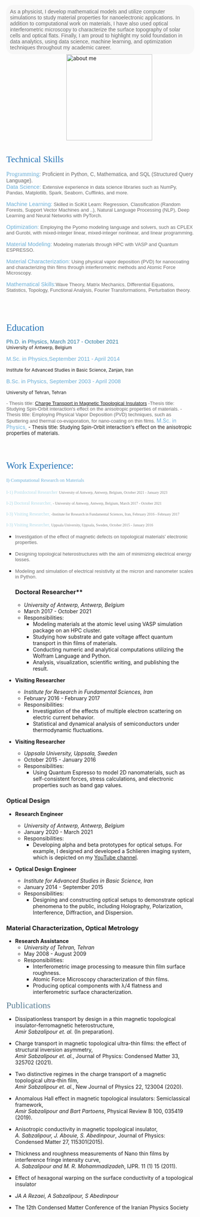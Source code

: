 
<br><br>
<div style="background-color: #f7f7f7; border-radius: 20px; padding: 10px;">
<span style="font-size: 14px; color: dimgray; font-family: 'Avenir Next LT Pro', sans-serif;">As a physicist, I develop mathematical models and utilize computer simulations to study material properties for nanoelectronic applications. In addition to computational work on materials, I have also used optical interferometric microscopy to characterize the surface topography of solar cells and optical flats. Finally, I am proud to highlight my solid foundation in data analytics, using data science, machine learning, and optimization techniques throughout my academic career.</span> </div>
&nbsp;&nbsp;&nbsp;&nbsp;&nbsp;&nbsp;&nbsp;&nbsp;&nbsp;&nbsp;&nbsp;&nbsp;&nbsp;&nbsp;&nbsp; &nbsp; &nbsp; &nbsp; &nbsp; &nbsp; &nbsp; &nbsp;&nbsp;&nbsp;&nbsp;&nbsp;&nbsp;&nbsp;&nbsp;&nbsp;&nbsp; &nbsp; 
<img src="https://raw.githubusercontent.com/AmirSabzalipour/Data_Science/main/images/me.png" alt="about me" width="230">
<br><br><br>
<span style="font-size: 24px; color:#2171b5 ; font-family: 'Avenir Next LT Pro'">Technical Skills</span>
<br><br>
<span style="font-size: 16px; color: #6baed6; font-family: 'Avenir Next LT Pro'">Programming:</span> <span style="font-size:14px; color:dimgray;  font-family: 'Avenir Next LT Pro', sans-serif;">Proficient in Python, C, Mathematica, and SQL (Structured Query Language).</span> <br>
<span style="font-size: 15px; color: #6baed6; font-family: 'Avenir Next LT Pro', sans-serif;">Data Science:</span> <span style="font-size:13px;  color:dimgray; font-family: 'Avenir Next LT Pro', sans-serif;">Extensive experience in data science libraries such as NumPy, Pandas, Matplotlib, Spark, Seaborn, Cufflinks, and more.</span> 

<span style="font-size: 15px; color: #6baed6; font-family: 'Avenir Next LT Pro', sans-serif;">Machine Learning:</span> <span style="font-size:13px;color:dimgray; font-family: 'Avenir Next LT Pro', sans-serif;"> Skilled in SciKit Learn: Regression, Classification (Random Forests, Support Vector Machines and ..), Natural Language Processing (NLP), Deep Learning and Neural Networks with PyTorch.</span> 

<span style="font-size: 15px; color: #6baed6; font-family: 'Avenir Next LT Pro', sans-serif;">Optimization:</span> <span style="font-size:13px;color:dimgray; font-family: 'Avenir Next LT Pro', sans-serif;">Employing the Pyomo modeling language and solvers, such as CPLEX and Gurobi, with mixed-integer linear, mixed-integer nonlinear, and linear programming.</span>

<span style="font-size: 15px; color: #6baed6; font-family: 'Avenir Next LT Pro', sans-serif;">Material Modeling:</span> <span style="font-size:13px;color:dimgray; font-family: 'Avenir Next LT Pro', sans-serif;">Modeling materials through HPC with VASP and Quantum ESPRESSO.</span>

<span style="font-size: 15px; color: #6baed6; font-family: 'Avenir Next LT Pro', sans-serif;">Material Characterization:</span>
<span style="font-size:13px;color:dimgray; font-family: 'Avenir Next LT Pro', sans-serif;">Using physical vapor deposition (PVD) for nanocoating and characterizing thin films through interferometric methods and Atomic Force Microscopy.
</span>

<span style="font-size: 15px; color: #6baed6; font-family: 'Avenir Next LT Pro', sans-serif;">Mathematical Skills:</span><span style="font-size:13px;color:dimgray; font-family: 'Avenir Next LT Pro', sans-serif;">Wave Theory, Matrix Mechanics, Differential Equations, Statistics, Topology, Functional Analysis, Fourier Transformations, Perturbation theory.
</span> 


<br><br><br>

<span style="font-size: 25px; color: #2171b5 ; font-family: 'Avenir Next LT Pro'">Education </span>

<span style="font-size:15px;color:#2F7A9F; font-family: 'Avenir Next LT Pro', sans-serif;">Ph.D. in Physics, March 2017 - October 2021</span><br>
<span style="font-size:12px;">University of Antwerp, Belgium</span> 

<span style="font-size:15px;color:#6baed6; font-family: 'Avenir Next LT Pro', sans-serif;"> M.Sc. in Physics,September 2011 - April 2014</span>

<span style="font-size:12px;">Institute for Advanced Studies in Basic Science, Zanjan, Iran </span> 

<span style="font-size:15px;color:#6baed6; font-family: 'Avenir Next LT Pro', sans-serif;"> B.Sc. in Physics, September 2003 - April 2008 </span> 

<span style="font-size:12px;">University of Tehran, Tehran</span> 

<span style="font-size:13px;color:dimgray; font-family: 'Avenir Next LT Pro', sans-serif;">- Thesis title: [Charge Transport in Magnetic Topological Insulators](https://repository.uantwerpen.be/docstore/d:irua:8696) </span>
<span style="font-size:13px;color:dimgray; font-family: 'Avenir Next LT Pro', sans-serif;">-Thesis title: Studying Spin-Orbit interaction's effect on the anisotropic properties of materials. </span>
<span style="font-size:13px;color:dimgray; font-family: 'Avenir Next LT Pro', sans-serif;">-Thesis title: Employing Physical Vapor Deposition (PVD) techniques, such as Sputtering and thermal co-evaporation, for nano-coating on thin films.</span>
<span style="font-size:14px; color:#6baed6;">M.Sc. in Physics,</span> <span style="font-size:13px;">- Thesis title: Studying Spin-Orbit interaction's effect on the anisotropic properties of materials. </span> 


<br><br><br>
<span style="font-size: 25px; color: #2171b5 ; font-family: 'Avenir Next LT Pro'"> Work Experience: </span>
<br><br>
<span style="font-size: 13px; color: #6baed6 ; font-family: 'Avenir Next LT Pro'">I) Computational Research on Materials </span>

<span style="font-size: 12px; color: #add8e6 ; font-family: 'Avenir Next LT Pro'"> I-1) Postdoctoral Researcher</span>
<span style="font-size: 10px; color: gray ; font-family: 'Avenir Next LT Pro'"> University of Antwerp, Antwerp, Belgium, October 2021 - January 2023</span>

<span style="font-size: 12px; color: #add8e6 ; font-family: 'Avenir Next LT Pro'"> I-2) Doctoral Researcher, </span>
<span style="font-size: 10px; color: gray ; font-family: 'Avenir Next LT Pro'">- University of Antwerp, Antwerp, Belgium, March 2017 - October 2021 </span>

<span style="font-size: 12px; color: #add8e6 ; font-family: 'Avenir Next LT Pro'"> I-3) Visiting Researcher, </span>
<span style="font-size: 10px; color: gray ; font-family: 'Avenir Next LT Pro'">-Institute for Research in Fundamental Sciences, Iran, February 2016 - February 2017 </span>

<span style="font-size: 12px; color: #add8e6 ; font-family: 'Avenir Next LT Pro'"> I-3) Visiting Researcher, </span>
<span style="font-size: 10px; color: gray ; font-family: 'Avenir Next LT Pro'"> Uppsala University, Uppsala, Sweden, October 2015 - January 2016 </span>


- <span style="font-size:13px; color:dimgray;  font-family: 'Avenir Next LT Pro', sans-serif;">Investigation of the effect of magnetic defects on topological materials' electronic properties.</span> 
- <span style="font-size:13px; color:dimgray;  font-family: 'Avenir Next LT Pro', sans-serif;"> Designing topological heterostructures with the aim of minimizing electrical energy losses.</span> 
- <span style="font-size:13px; color:dimgray;  font-family: 'Avenir Next LT Pro', sans-serif;"> Modeling and simulation of electrical resistivity at the micron and nanometer scales in Python.</span> 


  ### Doctoral Researcher**
  - *University of Antwerp, Antwerp, Belgium*
  - March 2017 - October 2021
  - Responsibilities:
    - Modeling materials at the atomic level using VASP simulation package on an HPC cluster.
    - Studying how substrate and gate voltage affect quantum transport in thin films of materials.
    - Conducting numeric and analytical computations utilizing the Wolfram Language and Python.
    - Analysis, visualization, scientific writing, and publishing the result.

- **Visiting Researcher**
  - *Institute for Research in Fundamental Sciences, Iran*
  - February 2016 - February 2017
  - Responsibilities:
    - Investigation of the effects of multiple electron scattering on electric current behavior.
    - Statistical and dynamical analysis of semiconductors under thermodynamic fluctuations.

- **Visiting Researcher**
  - *Uppsala University, Uppsala, Sweden*
  - October 2015 - January 2016
  - Responsibilities:
    - Using Quantum Espresso to model 2D nanomaterials, such as self-consistent forces, stress calculations, and electronic properties such as band gap values.

### Optical Design

- **Research Engineer**
  - *University of Antwerp, Antwerp, Belgium*
  - January 2020 - March 2021
  - Responsibilities:
    - Developing alpha and beta prototypes for optical setups. For example, I designed and developed a Schlieren imaging system, which is depicted on my [YouTube channel](https://www.youtube.com/channel/UC0ghSST2dX-Yt1UBAKqMLZA).

- **Optical Design Engineer**
  - *Institute for Advanced Studies in Basic Science, Iran*
  - January 2014 - September 2015
  - Responsibilities:
    - Designing and constructing optical setups to demonstrate optical phenomena to the public, including Holography, Polarization, Interference, Diffraction, and Dispersion.

### Material Characterization, Optical Metrology

- **Research Assistance**
  - *University of Tehran, Tehran*
  - May 2008 - August 2009
  - Responsibilities:
    - Interferometric image processing to measure thin film surface roughness.
    - Atomic Force Microscopy characterization of thin films.
    - Producing optical components with λ/4 flatness and interferometric surface characterization.

<span style="font-size: 24px; color: #5b7f95 ; font-family: 'Avenir Next LT Pro'">Publications </span>

- Dissipationless transport by design in a thin magnetic topological insulator-ferromagnetic heterostructure,   
  *Amir Sabzalipour et. al.* (In preparation).
  
- Charge transport in magnetic topological ultra-thin films: the effect of structural inversion asymmetry,   
  *Amir Sabzalipour et. al.*, Journal of Physics: Condensed Matter 33, 325702 (2021).
  
- Two distinctive regimes in the charge transport of a magnetic topological ultra-thin film,   
  *Amir Sabzalipour et. al.*, New Journal of Physics 22, 123004 (2020).
  
- Anomalous Hall effect in magnetic topological insulators: Semiclassical framework,      
  *Amir Sabzalipour and Bart Partoens*, Physical Review B 100, 035419 (2019).
  
- Anisotropic conductivity in magnetic topological insulator,  
  *A. Sabzalipour, J. Abouie, S. Abedinpour*, Journal of Physics: Condensed Matter 27, 115301(2015).
  
- Thickness and roughness measurements of Nano thin films by interference fringe intensity curve,  
  *A. Sabzalipour and M. R. Mohammadizadeh*, IJPR. 11 (1) 15 (2011).
  
- Effect of hexagonal warping on the surface conductivity of a topological insulator  
- *JA A Rezaei, A Sabzalipour, S Abedinpour*  
- The 12th Condensed Matter Conference of the Iranian Physics Society
